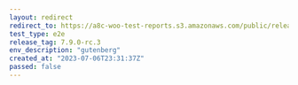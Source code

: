 ```yaml
---
layout: redirect
redirect_to: https://a8c-woo-test-reports.s3.amazonaws.com/public/release/7.9.0-rc.3/gutenberg/e2e/index.html
test_type: e2e
release_tag: 7.9.0-rc.3
env_description: "gutenberg"
created_at: "2023-07-06T23:31:37Z"
passed: false
---
```

